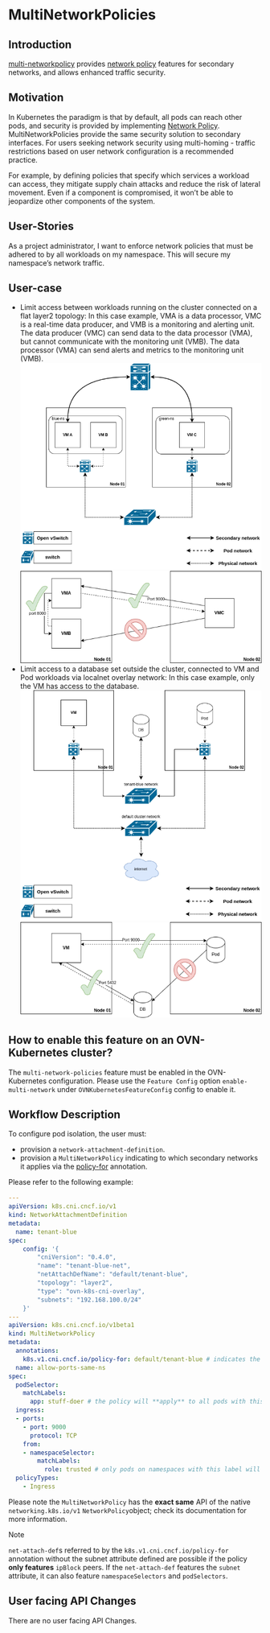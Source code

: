 # MultiNetworkPolicies
## Introduction
[multi-networkpolicy](https://github.com/k8snetworkplumbingwg/multi-networkpolicy) provides
[network policy](https://kubernetes.io/docs/concepts/services-networking/network-policies/)
features for secondary networks, and allows enhanced traffic security.

## Motivation
In Kubernetes the paradigm is that by default, all pods can reach other pods, and security is provided by
implementing [Network Policy](https://kubernetes.io/docs/concepts/services-networking/network-policies/).
MultiNetworkPolicies provide the same security solution to secondary interfaces.
For users seeking network security using multi-homing - traffic restrictions based on user network configuration is a
recommended practice.

For example, by defining policies that specify which services a workload can access, they mitigate supply chain attacks
and reduce the risk of lateral movement.
Even if a component is compromised, it won’t be able to jeopardize other components of the system.

## User-Stories
As a project administrator, I want to enforce network policies that must be adhered to by all workloads on
my namespace. This will secure my namespace’s network traffic.

## User-case
- Limit access between workloads running on the cluster connected on a flat layer2 topology:
  In this case example, VMA is a data processor, VMC is a real-time data producer, and VMB is a monitoring and alerting unit.
  The data producer (VMC) can send data to the data processor (VMA), but cannot communicate with the monitoring unit (VMB).
  The data processor (VMA) can send alerts and metrics to the monitoring unit (VMB).
  ![multi-homing-use-case-layer2](multi-homing-use-case-layer2.png)
  ![micro-segmentation-use-case](micro-segmentation-layer2-use-case.png)
- Limit access to a database set outside the cluster, connected to VM and Pod workloads via localnet overlay network:
  In this case example, only the VM has access to the database.
  ![multi-homing-use-case-localnet](multi-homing-use-case-localnet.png)
  ![micro-segmentation-use-case](micro-segmentation-localnet-use-case.png)

## How to enable this feature on an OVN-Kubernetes cluster?
The `multi-network-policies` feature must be enabled in the OVN-Kubernetes configuration.
Please use the `Feature Config` option `enable-multi-network` under `OVNKubernetesFeatureConfig` config to enable it.

## Workflow Description
To configure pod isolation, the user must:
- provision a `network-attachment-definition`.
- provision a `MultiNetworkPolicy` indicating to which secondary networks it
  applies via the
  [policy-for](https://github.com/k8snetworkplumbingwg/multi-networkpolicy#policy-for-annotation)
  annotation.

Please refer to the following example:

```yaml
---
apiVersion: k8s.cni.cncf.io/v1
kind: NetworkAttachmentDefinition
metadata:
  name: tenant-blue
spec:
    config: '{
        "cniVersion": "0.4.0",
        "name": "tenant-blue-net",
        "netAttachDefName": "default/tenant-blue",
        "topology": "layer2",
        "type": "ovn-k8s-cni-overlay",
        "subnets": "192.168.100.0/24"
    }'
---
apiVersion: k8s.cni.cncf.io/v1beta1
kind: MultiNetworkPolicy
metadata:
  annotations:
    k8s.v1.cni.cncf.io/policy-for: default/tenant-blue # indicates the net-attach-defs this policy applies to
  name: allow-ports-same-ns
spec:
  podSelector:
    matchLabels:
      app: stuff-doer # the policy will **apply** to all pods with this label
  ingress:
  - ports:
    - port: 9000
      protocol: TCP
    from:
    - namespaceSelector:
        matchLabels:
          role: trusted # only pods on namespaces with this label will be allowed on port 9000
  policyTypes:
    - Ingress
```

Please note the `MultiNetworkPolicy` has the **exact same** API of the native
`networking.k8s.io/v1` `NetworkPolicy`object; check its documentation for more
information.

> [!NOTE]
> `net-attach-def`s referred to by the `k8s.v1.cni.cncf.io/policy-for`
annotation without the subnet attribute defined are possible if the policy
**only features** `ipBlock` peers. If the `net-attach-def` features the
`subnet` attribute, it can also feature `namespaceSelectors` and `podSelectors`.

## User facing API Changes
There are no user facing API Changes.
